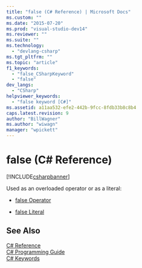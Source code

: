 ```yaml
---
title: "false (C# Reference) | Microsoft Docs"
ms.custom: ""
ms.date: "2015-07-20"
ms.prod: "visual-studio-dev14"
ms.reviewer: ""
ms.suite: ""
ms.technology: 
  - "devlang-csharp"
ms.tgt_pltfrm: ""
ms.topic: "article"
f1_keywords: 
  - "false_CSharpKeyword"
  - "false"
dev_langs: 
  - "CSharp"
helpviewer_keywords: 
  - "false keyword [C#]"
ms.assetid: a11aa532-efe2-442b-9fcc-8fdb33b8c8b4
caps.latest.revision: 9
author: "BillWagner"
ms.author: "wiwagn"
manager: "wpickett"
---
```

# false (C# Reference)
[!INCLUDE[csharpbanner](../../../includes/csharpbanner.md)]

Used as an overloaded operator or as a literal:  
  
-   [false Operator](../../../csharp/language-reference/keywords/false-operator.md)  
  
-   [false Literal](../../../csharp/language-reference/keywords/false-literal.md)  
  
## See Also  
 [C# Reference](../../../csharp/language-reference/index.md)   
 [C# Programming Guide](../../../csharp/programming-guide/index.md)   
 [C# Keywords](../../../csharp/language-reference/keywords/index.md)